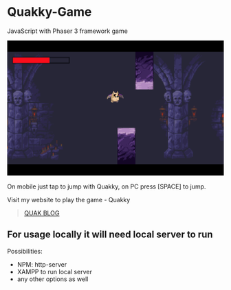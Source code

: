 # Quakky-Game
JavaScript with Phaser 3 framework game

![Quakky](/assets/environment/screenshotGame.png)

On mobile just tap to jump with Quakky,
on PC press [SPACE] to jump.

Visit my website to play the game - Quakky
> [QUAK BLOG](http://quak.com.pl)

## For usage locally it will need local server to run
Possibilities:
* NPM: http-server
* XAMPP to run local server
* any other options as well
